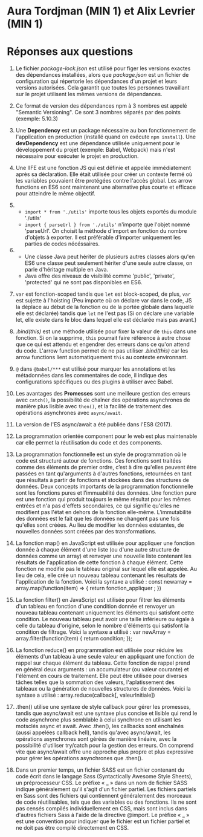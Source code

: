 # Aura Tordjman (MIN 1) et Alix Levrier (MIN 1)
# Réponses aux questions

1. Le fichier _package-lock.json_ est utilisé pour figer les versions exactes des dépendances installées, alors que _package.json_ est un fichier de configuration qui répertorie les dépendances d'un projet et leurs versions autorisées.
   Cela garantit que toutes les personnes travaillant sur le projet utilisent les mêmes versions de dépendances.

2. Ce format de version des dépendances npm à 3 nombres est appelé "Semantic Versioning". Ce sont 3 nombres séparés par des points (exemple: 5.10.3)

3. Une **Dependency** est un package nécessaire au bon fonctionnement de l'application en production (installé quand on exécute `npm install`). Une **devDependency** est une dépendance utilisée uniquement pour le développement du projet (exemple: Babel, Webpack) mais n'est nécessaire pour exécuter le projet en production. 

4. Une IIFE est une fonction JS qui est définie et appelée immédiatement après sa déclaration. Elle était utilisée pour créer un contexte fermé où les variables pouvaient être protégées contre l'accès global. Les arrow functions en ES6 sont maintenant une alternative plus courte et efficace pour atteindre le même objectif.

5. * `import * from './utils'` importe tous les objets exportés du module './utils'
   * `import { parseUrl } from './utils'` n'importe que l'objet nommé 'parseUrl'. 
   On choisit la méthode d'import en fonction du nombre d'objets à exporter. Il est préférable d'importer uniquement les parties de codes nécéssaires.

6. * Une classe Java peut hériter de plusieurs autres classes alors qu'en ES6 une classe peut seulement hériter d'une seule autre classe, on parle d'héritage multiple en Java.
   * Java offre des niveaux de visibilité comme 'public', 'private', 'protected' qui ne sont pas disponibles en ES6.

7. `var` est fonction-scoped tandis que `let` est block-scoped, de plus, `var` est sujette à l'hoisting (Peu importe où on déclare var dans le code, JS la déplace au début de la fonction ou de la portée globale dans laquelle elle est déclarée) tandis que `let` ne l'est pas (Si on déclare une variable let, elle existe dans le bloc dans lequel elle est déclarée mais pas avant.)

8. _.bind(this)_ est une méthode utilisée pour fixer la valeur de `this` dans une fonction. Si on la supprime, `this` pourrait faire référence à autre chose que ce qui est attendu et engendrer des erreurs dans ce qu'on attend du code. L'arrow function permet de ne pas utiliser _.bind(this)_ car les arrow functions lient automatiquement `this` au contexte environnant.

9. `@` dans `@babel/***` est utilisé pour marquer les annotations et les métadonnées dans les commentaires de code, il indique des configurations spécifiques ou des plugins à utiliser avec Babel.

10. Les avantages des **Promesses** sont une meilleure gestion des erreurs avec `catch()`, la possibilité de chaîner des opérations asynchrones de manière plus lisible avec `then()`, et la facilité de traitement des opérations asynchrones avec `async/await`.

11. La version de l'ES async/await a été publiée dans l'ES8 (2017).

12. La programmation orientée component pour le web est plus maintenable car elle permet la réutilisation du code et des components.

13. La programmation fonctionnelle est un style de programmation où le code est structuré autour de fonctions. Ces fonctions sont traitées comme des éléments de premier ordre, c’est à dire qu'elles peuvent être passées en tant qu'arguments à d'autres fonctions, retournées en tant que résultats à partir de fonctions et stockées dans des structures de données. Deux concepts importants de la programmation fonctionnelle sont les fonctions pures et l’immuabilité des données. Une fonction pure est une fonction qui produit toujours le même résultat pour les mêmes entrées et n'a pas d'effets secondaires, ce qui signifie qu'elles ne modifient pas l'état en dehors de la fonction elle-même. L’immutabilité des données est le fait que les données ne changent pas une fois qu'elles sont créées. Au lieu de modifier les données existantes, de nouvelles données sont créées par des transformations.

14. La fonction map() en JavaScript est utilisée pour appliquer une fonction donnée à chaque élément d'une liste (ou d'une autre structure de données comme un array) et renvoyer une nouvelle liste contenant les résultats de l'application de cette fonction à chaque élément. Cette fonction ne modifie pas le tableau original sur lequel elle est appelée. Au lieu de cela, elle crée un nouveau tableau contenant les résultats de l'application de la fonction.
    Voici la syntaxe a utilisé :
    const newarray = array.map(function(item) => {
    return fonction_appliquer ;
    })

15. La fonction filter() en JavaScript est utilisée pour filtrer les éléments d'un tableau en fonction d'une condition donnée et renvoyer un nouveau tableau contenant uniquement les éléments qui satisfont cette condition. Le nouveau tableau peut avoir une taille inférieure ou égale à celle du tableau d'origine, selon le nombre d'éléments qui satisfont la condition de filtrage.
    Voici la syntaxe a utilisé :
    var newArray = array.filter(function(item) {
    return condition;
    });

16. La fonction reduce() en programmation est utilisée pour réduire les éléments d'un tableau à une seule valeur en appliquant une fonction de rappel sur chaque élément du tableau. Cette fonction de rappel prend en général deux arguments : un accumulateur (ou valeur courante) et l'élément en cours de traitement. Elle peut être utilisée pour diverses tâches telles que la sommation des valeurs, l'aplatissement des tableaux ou la génération de nouvelles structures de données.
    Voici la syntaxe a utilisé :
    array.reduce(callback[, valeurInitiale])

17. .then() utilise une syntaxe de style callback pour gérer les promesses, tandis que async/await est une syntaxe plus concise et lisible qui rend le code asynchrone plus semblable à celui synchrone en utilisant les motsclés async et await. Avec .then(), les callbacks sont enchaînés (aussi appelées callback hell), tandis qu'avec async/await, les opérations asynchrones sont gérées de manière linéaire, avec la possibilité d'utiliser try/catch pour la gestion des erreurs. On comprend vite que async/await offre une approche plus propre et plus expressive pour gérer les opérations asynchrones que .then().

18. Dans un premier temps, un fichier SASS est un fichier contenant du code écrit dans le langage Sass (Syntactically Awesome Style Sheets), un préprocesseur CSS.
    Le préfixe « _ » dans un nom de fichier SASS indique généralement qu'il s'agit d'un fichier partiel. Les fichiers partiels en Sass sont des fichiers qui contiennent généralement des morceaux de code réutilisables, tels que des variables ou des fonctions. Ils ne sont pas censés compilés individuellement en CSS, mais sont inclus dans d'autres fichiers Sass à l'aide de la directive @import. Le préfixe « _ » est une convention pour indiquer que le fichier est un fichier partiel et ne doit pas être compilé directement en CSS.